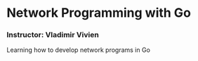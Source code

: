 # Network Programming with Go
### Instructor: Vladimir Vivien

Learning how to develop network programs in Go